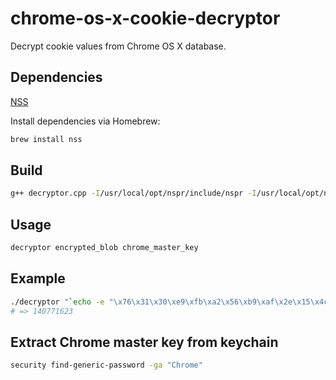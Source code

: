 chrome-os-x-cookie-decryptor
============================

Decrypt cookie values from Chrome OS X database.

## Dependencies

[NSS](https://developer.mozilla.org/en-US/docs/Mozilla/Projects/NSS)

Install dependencies via Homebrew:

```bash
brew install nss
```

## Build

```bash
g++ decryptor.cpp -I/usr/local/opt/nspr/include/nspr -I/usr/local/opt/nss/include/nss -L/usr/local/opt/nspr/lib -L/usr/local/opt/nss/lib -lnspr4 -lnss3 -o decryptor
```

## Usage

```bash
decryptor encrypted_blob chrome_master_key
```

## Example

```bash
./decryptor "`echo -e "\x76\x31\x30\xe9\xfb\xa2\x56\xb9\xaf\x2e\x15\x4c\x27\xca\xe1\x5d\xd5\xce\xb7"`" "pnEJCoY/wk62HRX0MGggkQ=="
# => 140771623
```

## Extract Chrome master key from keychain

```bash
security find-generic-password -ga "Chrome"
```
